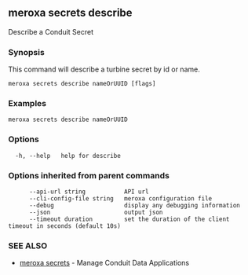 ## meroxa secrets describe

Describe a Conduit Secret

### Synopsis

This command will describe a turbine secret by id or name.


```
meroxa secrets describe nameOrUUID [flags]
```

### Examples

```
meroxa secrets describe nameOrUUID

```

### Options

```
  -h, --help   help for describe
```

### Options inherited from parent commands

```
      --api-url string           API url
      --cli-config-file string   meroxa configuration file
      --debug                    display any debugging information
      --json                     output json
      --timeout duration         set the duration of the client timeout in seconds (default 10s)
```

### SEE ALSO

* [meroxa secrets](meroxa_secrets.md)	 - Manage Conduit Data Applications

